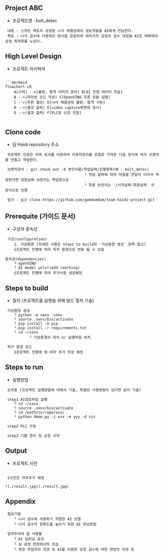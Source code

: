 ## Project ABC

* 프로젝트명 : bolt_detec

```shell
 내용 : 스마트 팩토리 공정중 나사 체결상태의 검토역할을 AI에게 전담한다.
 목표 : 나사 검수에 사용하던 방식을 응용하여 여러가지 공정의 검수 과정을 AI로 대체하여 공정 최적화를 노린다.
```

## High Level Design

* 프로젝트 아키텍쳐

```shell

```mermaid
flowchart LR
    A[시작] -->|불량, 합격 이미지 준비| B[AI 모델 데이터 학습]
    B -->|파이썬 코드 작성| C[OpenVINO 추론 모듈 실행]
    C -->|추론 결과| D[나사 체결상태 불량, 합격 구분]
    D -->|결과 출력| E[video capture화면에 표시]
    D -->|결과 출력| F[PLC로 신호 전달]


```


## Clone code

* 팀 Haidi repository 주소

```shell
 프로젝트 인원은 아래 링크를 이용하여 리포지토리를 로컬로 가져온 다음 양식에 따라 브랜치를 만들고 작업한다.

 브랜치양식 : git check out -b 본인이름/작업날짜/진행항목(예 : bolt_detec)
                                    └ 작업 날짜에 따라 며칠을 연달아 이어서 작업한다면 당일날짜 브런치는 백업용으로
                                    └ 최종 브런치는 '/시작날짜~최종날짜' 의 양식으로 진행
                                      
 링크 : git clone https://github.com/gamdumdum/team-haidi-project.git
```

## Prerequite (가이드 문서)

* 구성과 종속성

```shell
 구성(configuration)
    1. 가상환경 (자세한 사항은 Steps to build의 '가상환경 생성' 항목 참고)
    ┼프로젝트 진행에 따라 독커 환경으로 변동 될 수 있음
```

```shell
종속성(dependencies)
    └ openVINO
    └ AI model yolo(+add learning)
    ┼프로젝트 진행에 따라 추가사항 생성예정
```


## Steps to build

* 절차 (프로젝트를 실행을 위해 빌드 절차 기술)

```shell
 가상환경 생성
    └ python -m venv .venv
    └ source .venv/bin/activate
    └ pip install -U pip
    └ pip install -r requirements.txt
    └ cd ~/xxxx
           └ 가상환경의 위치 or 실행파일 위치
```

```shell
 독커 환경 로드
    ┼프로젝트 진행에 에 따라 추가 작성 예정
```

## Steps to run

* 실행방법

```shell
 논의중 (프로젝트 실행방법에 대해서 기술, 특별한 사용방법이 있다면 같이 기술)

 step1 AI검토파일 실행
    └ cd ~/xxxx
    └ source .venv/bin/activate
    └ cd /path/to/repo/xxx/
    └ python demo.py -i xxx -m yyy -d zzz

 step2 PLC 구동

 step2 기물 준비 및 공정 시작

```

## Output

* 프로젝트 사진


```shell

 ┼사진은 차후추가 예정

![./result.jpg](./result.jpg)

```

## Appendix

```shell
 필요기술
    └ 나사 검수에 사용하기 적절한 AI 모델
    └ 나사 검수의 정확도를 높이기 위한 AI 런닝방법
```

```shell
 알아두어야 할 사항들
    └ AI 딥러닝 효과
    └ 실 공정 현장에서의 모습
    └ 현장 작업자의 의견 및 AI를 이용한 공정 검수에 대한 현장의 의견 등
```

